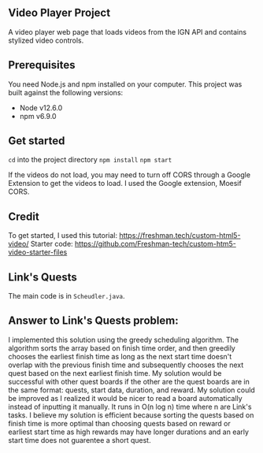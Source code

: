 ## Video Player Project
A video player web page that loads videos from the IGN API and contains stylized video controls. 

## Prerequisites

You need Node.js and npm installed on your computer. This project was built against the following versions:

- Node v12.6.0
- npm v6.9.0

## Get started

`cd` into the project directory
`npm install`
`npm start`

If the videos do not load, you may need to turn off CORS through a Google Extension to get the videos to load. I used the Google extension, Moesif CORS.

## Credit
To get started, I used this tutorial: https://freshman.tech/custom-html5-video/
Starter code: https://github.com/Freshman-tech/custom-htm5-video-starter-files

## Link's Quests
The main code is in `Scheudler.java`.

## Answer to Link's Quests problem:
I implemented this solution using the greedy scheduling algorithm. The algorithm sorts the array based on finish time order, and then greedily chooses the earliest finish time as long as the next start time doesn't overlap with the previous finish time and subsequently chooses the next quest based on the next earliest finish time. My solution would be successful with other quest boards if the other are the quest boards are in the same format: quests, start data, duration, and reward. My solution could be improved as I realized it would be nicer to read a board automatically instead of inputting it manually. It runs in O(n log n) time where n are Link's tasks. I believe my solution is efficient because sorting the quests based on finish time is more optimal than choosing quests based on reward or earliest start time as high rewards may have longer durations and an early start time does not guarentee a short quest.
